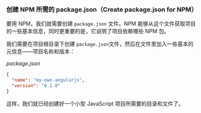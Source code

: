 ### 创建 NPM 所需的 package.json（Create package.json for NPM）

要用 NPM，我们就需要创建 `package.json` 文件。NPM 能够从这个文件获取项目的一些基本信息，同时更重要的是，它说明了项目依赖哪些 NPM 包。

我们需要在项目根目录下创建 `package.json`文件，然后在文件里加入一些基本的元信息——项目名称和版本：

_package.json_

```json
{
  "name": "my-own-angularjs",
  "version": "0.1.0"
}
```

这样，我们就已经创建好一个小型 JavaScript 项目所需要的目录和文件了。